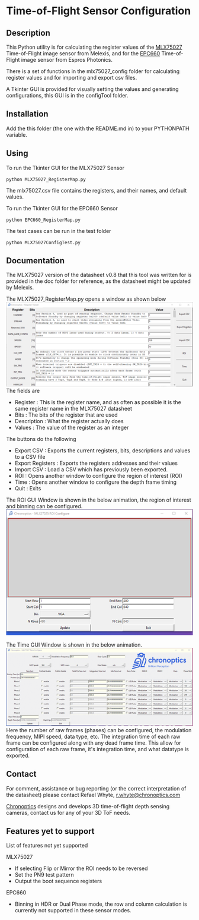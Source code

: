 # Time-of-Flight Sensor Configuration

## Description

This Python utility is for calculating the register values of the [MLX75027](https://www.melexis.com/en/product/MLX75027/Automotive-VGA-Time-Of-Flight-Sensor) Time-of-Flight image sensor from Melexis, and for the [EPC660](https://www.espros.com/photonics/time-of-flight-chip-epc660/) Time-of-Flight image sensor from Espros Photonics.

There is a set of functions in the mlx75027_config folder for calculating register values and for importing and export csv files.  

A Tkinter GUI is provided for visually setting the values and generating configurations, this GUI is in the configTool folder.  

## Installation

Add the this folder (the one with the README.md in) to your PYTHONPATH variable. 

## Using 
To run the Tkinter GUI for the MLX75027 Sensor
    
    python MLX75027_RegisterMap.py 

The mlx75027.csv file contains the registers, and their names, and default values. 

To run the Tkinter GUI for the EPC660 Sensor 

    python EPC660_RegisterMap.py

The test cases can be run in the test folder 

    python MLX75027ConfigTest.py 

## Documentation 

The MLX75027 version of the datasheet v0.8 that this tool was written for is provided in the doc folder for reference, as the datasheet might be updated by Melexis. 

The MLX75027_RegisterMap.py opens a window as shown below 
![Scheme](doc/mainWindow.PNG)
The fields are
* Register : This is the register name, and as often as possible it is the same register name in the MLX75027 datasheet
* Bits : The bits of the register that are used
* Description : What the register actually does 
* Values : The value of the register as an integer 

The buttons do the following
* Export CSV : Exports the current registers, bits, descriptions and values to a CSV file
* Export Registers : Exports the registers addresses and their values 
* Import CSV : Load a CSV which has previously been exported. 
* ROI : Opens another window to configure the region of interest (ROI) 
* Time : Opens another window to configure the depth frame timing 
* Quit : Exits 

The ROI GUI Window is shown in the below animation, the region of interest and binning can be configured.  
![Scheme](doc/roiWindowGIF.gif)

The Time GUI Window is shown in the below animation. 
![Scheme](doc/timeWindowGIF.gif)
Here the number of raw frames (phases) can be configured, the modulation frequency, MIPI speed, data type, etc. The integration time of each raw frame can be configured along with any dead frame time. This allow for configuration of each raw frame, it's integration time, and what datatype is exported. 

## Contact 

For comment, assistance or bug reporting (or the correct interpretation of the datasheet) please contact Refael Whyte, r.whyte@chronoptics.com 

[Chronoptics](https://www.chronoptics.com) designs and develops 3D time-of-flight depth sensing cameras, contact us for any of your 3D ToF needs. 

## Features yet to support
List of features not yet supported

MLX75027
* If selecting Flip or Mirror the ROI needs to be reversed 
* Set the PN9 test pattern
* Output the boot sequence registers 

EPC660 
* Binning in HDR or Dual Phase mode, the row and column calculation is currently not supported in these sensor modes. 

